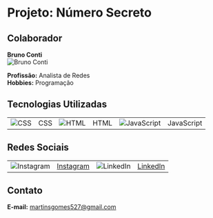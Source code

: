 # Projeto: Número Secreto

## Colaborador
**Bruno Conti**  
![Bruno Conti](https://media.licdn.com/dms/image/D4D03AQGMjwKiZMoYPQ/profile-displayphoto-shrink_400_400/0/1703164456428?e=1723680000&v=beta&t=rDgXVRDNsVKEv4DdmRfqWCIm1_mJEKhfmR7U9N1Zqz4) <!-- Substitua este link pelo URL da imagem no seu Instagram -->

**Profissão:** Analista de Redes  
**Hobbies:** Programação

## Tecnologias Utilizadas
<table>
  <tr>
    <td><img src="https://img.icons8.com/color/48/000000/css3.png" alt="CSS"></td>
    <td>CSS</td>
    <td><img src="https://img.icons8.com/color/48/000000/html-5.png" alt="HTML"></td>
    <td>HTML</td>
    <td><img src="https://img.icons8.com/color/48/000000/javascript.png" alt="JavaScript"></td>
    <td>JavaScript</td>
  </tr>
</table>

## Redes Sociais
<table>
  <tr>
    <td><img src="https://img.icons8.com/color/48/000000/instagram-new.png" alt="Instagram"></td>
    <td><a href="https://www.instagram.com/conti.gomes/">Instagram</a></td>
    <td><img src="https://img.icons8.com/color/48/000000/linkedin.png" alt="LinkedIn"></td>
    <td><a href="https://www.linkedin.com/in/bruno-gomes-12378315b/">LinkedIn</a></td>
  </tr>
</table>

## Contato
**E-mail:** [martinsgomes527@gmail.com](mailto:martinsgomes527@gmail.com)
